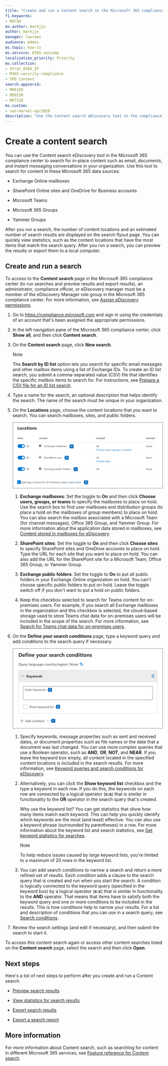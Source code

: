 ```yaml
---
title: "Create and run a Content search in the Microsoft 365 compliance center"
f1.keywords:
- NOCSH
ms.author: markjjo
author: markjjo
manager: laurawi
audience: Admin
ms.topic: how-to
ms.service: O365-seccomp
localization_priority: Priority
ms.collection: 
- Strat_O365_IP
- M365-security-compliance
- SPO_Content
search.appverid:
- MOE150
- MED150
- MET150
ms.custom:
- seo-marvel-apr2020
description: "Use the Content search eDiscovery tool in the compliance center to search for content in different Microsoft 365 services."
---
```


# Create a content search

You can use the Content search eDiscovery tool in the Microsoft 365 compliance center to search for in-place content such as email, documents, and instant messaging conversations in your organization. Use this tool to search for content in these Microsoft 365 data sources:
  
- Exchange Online mailboxes

- SharePoint Online sites and OneDrive for Business accounts

- Microsoft Teams

- Microsoft 365 Groups

- Yammer Groups

After you run a search, the number of content locations and an estimated number of search results are displayed on the search flyout page. You can quickly view statistics, such as the content locations that have the most items that match the search query. After you run a search, you can preview the results or export them to a local computer.

## Create and run a search

To access to the **Content search** page in the Microsoft 365 compliance center (to run searches and preview results and export results), an administrator, compliance officer, or eDiscovery manager must be a member of the eDiscovery Manager role group in the Microsoft 365 compliance center. For more information, see [Assign eDiscovery permissions](assign-ediscovery-permissions.md).
  
1. Go to <https://compliance.microsoft.com> and sign in using the credentials of an account that's been assigned the appropriate permissions.

2. In the left navigation pane of the Microsoft 365 compliance center, click **Show all**, and then click **Content search**.

3. On the **Content search** page, click **New search**.

   > [!NOTE]
   > The **Search by ID list** option lets you search for specific email messages and other mailbox items using a list of Exchange IDs. To create an ID list search, you submit a comma-separated value (CSV) file that identifies the specific mailbox items to search for. For instructions, see [Prepare a CSV file for an ID list search](csv-file-for-an-id-list-content-search.md).

4. Type a name for the search, an optional description that helps identify the search. The name of the search must be unique in your organization.

5. On the **Locations** page, choose the content locations that you want to search. You can search mailboxes, sites, and public folders.

    ![Choose the content locations to place on hold.](../media/ContentSearchLocations.png)
  
   1. **Exchange mailboxes**: Set the toggle to **On** and then click **Choose users, groups, or teams** to specify the mailboxes to place on hold. Use the search box to find user mailboxes and distribution groups (to place a hold on the mailboxes of group members) to place on hold. You can also search the mailbox associated with a Microsoft Team (for channel messages), Office 365 Group, and Yammer Group. For more information about the application data stored in mailboxes, see [Content stored in mailboxes for eDiscovery](what-is-stored-in-exo-mailbox.md).

   2. **SharePoint sites**: Set the toggle to **On** and then click **Choose sites** to specify SharePoint sites and OneDrive accounts to place on hold. Type the URL for each site that you want to place on hold. You can also add the URL for the SharePoint site for a Microsoft Team, Office 365 Group, or Yammer Group.
  
   3. **Exchange public folders**: Set the toggle to **On** to put all public folders in your Exchange Online organization on hold. You can't choose specific public folders to put on hold. Leave the toggle switch off if you don't want to put a hold on public folders.
  
   4. Keep this checkbox selected to search for Teams content for on-premises users. For example, if you search all Exchange mailboxes in the organization and this checkbox is selected, the cloud-based storage used to store Teams chat data for on-premises users will be included in the scope of the search. For more information, see [Search for Teams chat data for on-premises users](search-cloud-based-mailboxes-for-on-premises-users.md).

6. On the **Define your search conditions** page, type a keyword query and add conditions to the search query if necessary.

   ![Configure the search query.](../media/ContentSearchQuery.png)

   1. Specify keywords, message properties such as sent and received dates, or document properties such as file names or the date that a document was last changed. You can use more complex queries that use a Boolean operator, such as **AND**, **OR**, **NOT**, and **NEAR**. If you leave the keyword box empty, all content located in the specified content locations is included in the search results. For more information, see [Keyword queries and search conditions for eDiscovery](keyword-queries-and-search-conditions.md).

   2. Alternatively, you can click the **Show keyword list** checkbox and the type a keyword in each row. If you do this, the keywords on each row are connected by a logical operator (**c:s**) that is similar in functionality to the **OR** operator in the search query that's created.

      Why use the keyword list? You can get statistics that show how many items match each keyword. This can help you quickly identify which keywords are the most (and least) effective. You can also use a keyword phrase (surrounded by parentheses) in a row. For more information about the keyword list and search statistics, see [Get keyword statistics for searches](view-keyword-statistics-for-content-search.md#get-keyword-statistics-for-searches).

      > [!NOTE]
      > To help reduce issues caused by large keyword lists, you're limited to a maximum of 20 rows in the keyword list.

   3. You can add search conditions to narrow a search and return a more refined set of results. Each condition adds a clause to the search query that is created and run when you start the search. A condition is logically connected to the keyword query (specified in the keyword box) by a logical operator (**c:c**) that is similar in functionality to the **AND** operator. That means that items have to satisfy both the keyword query and one or more conditions to be included in the results. This is how conditions help to narrow your results. For a list and description of conditions that you can use in a search query, see [Search conditions](keyword-queries-and-search-conditions.md#search-conditions).

7. Review the search settings (and edit if necessary), and then submit the search to start it.
  
To access this content search again or access other content searches listed on the **Content search** page, select the search and then click **Open**.

## Next steps

Here's a list of next steps to perform after you create and run a Content search.

- [Preview search results](preview-ediscovery-search-results.md)

- [View statistics for search results](view-keyword-statistics-for-content-search.md)

- [Export search results](export-search-results.md)

- [Export a search report](export-a-content-search-report.md)

## More information

For more information about Content search, such as searching for content in different Microsoft 365 services, see [Feature reference for Content search](content-search-reference.md).
